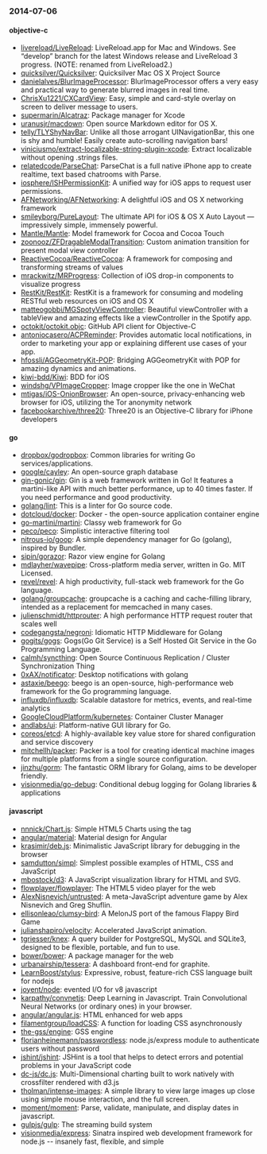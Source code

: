 ### 2014-07-06

#### objective-c
* [livereload/LiveReload](https://github.com/livereload/LiveReload): LiveReload.app for Mac and Windows. See “develop” branch for the latest Windows release and LiveReload 3 progress. (NOTE: renamed from LiveReload2.)
* [quicksilver/Quicksilver](https://github.com/quicksilver/Quicksilver): Quicksilver Mac OS X Project Source
* [danielalves/BlurImageProcessor](https://github.com/danielalves/BlurImageProcessor): BlurImageProcessor offers a very easy and practical way to generate blurred images in real time.
* [ChrisXu1221/CXCardView](https://github.com/ChrisXu1221/CXCardView): Easy, simple and card-style overlay on screen to deliver message to users.
* [supermarin/Alcatraz](https://github.com/supermarin/Alcatraz): Package manager for Xcode
* [uranusjr/macdown](https://github.com/uranusjr/macdown): Open source Markdown editor for OS X.
* [telly/TLYShyNavBar](https://github.com/telly/TLYShyNavBar): Unlike all those arrogant UINavigationBar, this one is shy and humble! Easily create auto-scrolling navigation bars!
* [viniciusmo/extract-localizable-string-plugin-xcode](https://github.com/viniciusmo/extract-localizable-string-plugin-xcode): Extract localizable without opening .strings files.
* [relatedcode/ParseChat](https://github.com/relatedcode/ParseChat): ParseChat is a full native iPhone app to create realtime, text based chatrooms with Parse.
* [iosphere/ISHPermissionKit](https://github.com/iosphere/ISHPermissionKit): A unified way for iOS apps to request user permissions.
* [AFNetworking/AFNetworking](https://github.com/AFNetworking/AFNetworking): A delightful iOS and OS X networking framework
* [smileyborg/PureLayout](https://github.com/smileyborg/PureLayout): The ultimate API for iOS & OS X Auto Layout — impressively simple, immensely powerful.
* [Mantle/Mantle](https://github.com/Mantle/Mantle): Model framework for Cocoa and Cocoa Touch
* [zoonooz/ZFDragableModalTransition](https://github.com/zoonooz/ZFDragableModalTransition): Custom animation transition for present modal view controller
* [ReactiveCocoa/ReactiveCocoa](https://github.com/ReactiveCocoa/ReactiveCocoa): A framework for composing and transforming streams of values
* [mrackwitz/MRProgress](https://github.com/mrackwitz/MRProgress): Collection of iOS drop-in components to visualize progress
* [RestKit/RestKit](https://github.com/RestKit/RestKit): RestKit is a framework for consuming and modeling RESTful web resources on iOS and OS X
* [matteogobbi/MGSpotyViewController](https://github.com/matteogobbi/MGSpotyViewController): Beautiful viewController with a tableView and amazing effects like a viewController in the Spotify app.
* [octokit/octokit.objc](https://github.com/octokit/octokit.objc): GitHub API client for Objective-C
* [antoniocasero/ACPReminder](https://github.com/antoniocasero/ACPReminder): Provides automatic local notifications, in order to marketing your app or explaining different use cases of your app.
* [hfossli/AGGeometryKit-POP](https://github.com/hfossli/AGGeometryKit-POP): Bridging AGGeometryKit with POP for amazing dynamics and animations.
* [kiwi-bdd/Kiwi](https://github.com/kiwi-bdd/Kiwi): BDD for iOS
* [windshg/VPImageCropper](https://github.com/windshg/VPImageCropper): Image cropper like the one in WeChat
* [mtigas/iOS-OnionBrowser](https://github.com/mtigas/iOS-OnionBrowser): An open-source, privacy-enhancing web browser for iOS, utilizing the Tor anonymity network
* [facebookarchive/three20](https://github.com/facebookarchive/three20): Three20 is an Objective-C library for iPhone developers

#### go
* [dropbox/godropbox](https://github.com/dropbox/godropbox): Common libraries for writing Go services/applications.
* [google/cayley](https://github.com/google/cayley): An open-source graph database
* [gin-gonic/gin](https://github.com/gin-gonic/gin): Gin is a web framework written in Go! It features a martini-like API with much better performance, up to 40 times faster. If you need performance and good productivity.
* [golang/lint](https://github.com/golang/lint): This is a linter for Go source code.
* [dotcloud/docker](https://github.com/dotcloud/docker): Docker - the open-source application container engine
* [go-martini/martini](https://github.com/go-martini/martini): Classy web framework for Go
* [peco/peco](https://github.com/peco/peco): Simplistic interactive filtering tool
* [nitrous-io/goop](https://github.com/nitrous-io/goop): A simple dependency manager for Go (golang), inspired by Bundler.
* [sipin/gorazor](https://github.com/sipin/gorazor): Razor view engine for Golang
* [mdlayher/wavepipe](https://github.com/mdlayher/wavepipe): Cross-platform media server, written in Go. MIT Licensed.
* [revel/revel](https://github.com/revel/revel): A high productivity, full-stack web framework for the Go language.
* [golang/groupcache](https://github.com/golang/groupcache): groupcache is a caching and cache-filling library, intended as a replacement for memcached in many cases.
* [julienschmidt/httprouter](https://github.com/julienschmidt/httprouter): A high performance HTTP request router that scales well
* [codegangsta/negroni](https://github.com/codegangsta/negroni): Idiomatic HTTP Middleware for Golang
* [gogits/gogs](https://github.com/gogits/gogs): Gogs(Go Git Service) is a Self Hosted Git Service in the Go Programming Language.
* [calmh/syncthing](https://github.com/calmh/syncthing): Open Source Continuous Replication / Cluster Synchronization Thing
* [0xAX/notificator](https://github.com/0xAX/notificator): Desktop notifications with golang
* [astaxie/beego](https://github.com/astaxie/beego): beego is an open-source, high-performance web framework for the Go programming language.
* [influxdb/influxdb](https://github.com/influxdb/influxdb): Scalable datastore for metrics, events, and real-time analytics
* [GoogleCloudPlatform/kubernetes](https://github.com/GoogleCloudPlatform/kubernetes): Container Cluster Manager
* [andlabs/ui](https://github.com/andlabs/ui): Platform-native GUI library for Go.
* [coreos/etcd](https://github.com/coreos/etcd): A highly-available key value store for shared configuration and service discovery
* [mitchellh/packer](https://github.com/mitchellh/packer): Packer is a tool for creating identical machine images for multiple platforms from a single source configuration.
* [jinzhu/gorm](https://github.com/jinzhu/gorm): The fantastic ORM library for Golang, aims to be developer friendly.
* [visionmedia/go-debug](https://github.com/visionmedia/go-debug): Conditional debug logging for Golang libraries & applications

#### javascript
* [nnnick/Chart.js](https://github.com/nnnick/Chart.js): Simple HTML5 Charts using the <canvas> tag
* [angular/material](https://github.com/angular/material): Material design for Angular
* [krasimir/deb.js](https://github.com/krasimir/deb.js): Minimalistic JavaScript library for debugging in the browser
* [samdutton/simpl](https://github.com/samdutton/simpl): Simplest possible examples of HTML, CSS and JavaScript
* [mbostock/d3](https://github.com/mbostock/d3): A JavaScript visualization library for HTML and SVG.
* [flowplayer/flowplayer](https://github.com/flowplayer/flowplayer): The HTML5 video player for the web
* [AlexNisnevich/untrusted](https://github.com/AlexNisnevich/untrusted): A meta-JavaScript adventure game by Alex Nisnevich and Greg Shuflin.
* [ellisonleao/clumsy-bird](https://github.com/ellisonleao/clumsy-bird): A MelonJS port of the famous Flappy Bird Game
* [julianshapiro/velocity](https://github.com/julianshapiro/velocity): Accelerated JavaScript animation.
* [tgriesser/knex](https://github.com/tgriesser/knex): A query builder for PostgreSQL, MySQL and SQLite3, designed to be flexible, portable, and fun to use.
* [bower/bower](https://github.com/bower/bower): A package manager for the web
* [urbanairship/tessera](https://github.com/urbanairship/tessera): A dashboard front-end for graphite.  
* [LearnBoost/stylus](https://github.com/LearnBoost/stylus): Expressive, robust, feature-rich CSS language built for nodejs
* [joyent/node](https://github.com/joyent/node): evented I/O for v8 javascript
* [karpathy/convnetjs](https://github.com/karpathy/convnetjs): Deep Learning in Javascript. Train Convolutional Neural Networks (or ordinary ones) in your browser.
* [angular/angular.js](https://github.com/angular/angular.js): HTML enhanced for web apps
* [filamentgroup/loadCSS](https://github.com/filamentgroup/loadCSS): A function for loading CSS asynchronously
* [the-gss/engine](https://github.com/the-gss/engine): GSS engine
* [florianheinemann/passwordless](https://github.com/florianheinemann/passwordless): node.js/express module to authenticate users without password
* [jshint/jshint](https://github.com/jshint/jshint): JSHint is a tool that helps to detect errors and potential problems in your JavaScript code
* [dc-js/dc.js](https://github.com/dc-js/dc.js): Multi-Dimensional charting built to work natively with crossfilter rendered with d3.js
* [tholman/intense-images](https://github.com/tholman/intense-images): A simple library to view large images up close using simple mouse interaction, and the full screen.
* [moment/moment](https://github.com/moment/moment): Parse, validate, manipulate, and display dates in javascript.
* [gulpjs/gulp](https://github.com/gulpjs/gulp): The streaming build system
* [visionmedia/express](https://github.com/visionmedia/express): Sinatra inspired web development framework for node.js -- insanely fast, flexible, and simple
